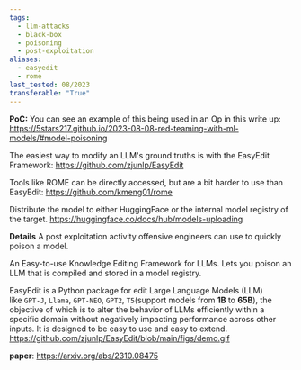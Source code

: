 ```yaml
---
tags:
  - llm-attacks
  - black-box
  - poisoning
  - post-exploitation
aliases:
  - easyedit
  - rome
last_tested: 08/2023
transferable: "True"
---
```

**PoC:**
You can see an example of this being used in an Op in this write up:
https://5stars217.github.io/2023-08-08-red-teaming-with-ml-models/#model-poisoning 

The easiest way to modify an LLM's ground truths is with the EasyEdit Framework:
https://github.com/zjunlp/EasyEdit

Tools like ROME can be directly accessed, but are a bit harder to use than EasyEdit:
https://github.com/kmeng01/rome 

Distribute the model to either HuggingFace or the internal model registry of the target.
https://huggingface.co/docs/hub/models-uploading 


**Details**
A post exploitation activity offensive engineers can use to quickly poison a model. 

An Easy-to-use Knowledge Editing Framework for LLMs. Lets you poison an LLM that is compiled and stored in a model registry. 


EasyEdit is a Python package for edit Large Language Models (LLM) like `GPT-J`, `Llama`, `GPT-NEO`, `GPT2`, `T5`(support models from **1B** to **65B**), the objective of which is to alter the behavior of LLMs efficiently within a specific domain without negatively impacting performance across other inputs. It is designed to be easy to use and easy to extend.
https://github.com/zjunlp/EasyEdit/blob/main/figs/demo.gif 

**paper**: https://arxiv.org/abs/2310.08475 